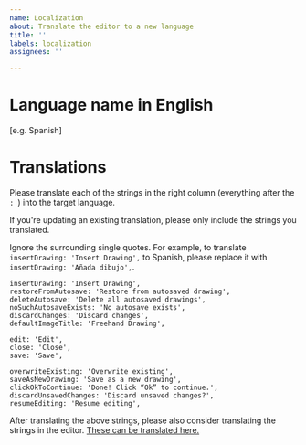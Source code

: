 ```yaml
---
name: Localization
about: Translate the editor to a new language
title: ''
labels: localization
assignees: ''

---
```


# Language name in English
[e.g. Spanish]

# Translations
Please translate each of the strings in the right column (everything after the `: `) into the target language.

If you're updating an existing translation, please only include the strings you translated.

Ignore the surrounding single quotes. For example, to translate `insertDrawing: 'Insert Drawing',` to Spanish, please replace it with `insertDrawing: 'Añada dibujo',`.

	insertDrawing: 'Insert Drawing',
	restoreFromAutosave: 'Restore from autosaved drawing',
	deleteAutosave: 'Delete all autosaved drawings',
	noSuchAutosaveExists: 'No autosave exists',
	discardChanges: 'Discard changes',
	defaultImageTitle: 'Freehand Drawing',

	edit: 'Edit',
	close: 'Close',
	save: 'Save',

	overwriteExisting: 'Overwrite existing',
	saveAsNewDrawing: 'Save as a new drawing',
	clickOkToContinue: 'Done! Click “Ok” to continue.',
	discardUnsavedChanges: 'Discard unsaved changes?',
	resumeEditing: 'Resume editing',

After translating the above strings, please also consider translating the strings in the editor. [These can be translated here.](https://github.com/personalizedrefrigerator/js-draw/issues/new?assignees=&labels=localization&template=translation.md&title=)

<!--
 If you have development experience and are comfortable creating a pull request, please consider doing so — the translations can be added to ./src/localization.ts .
-->
